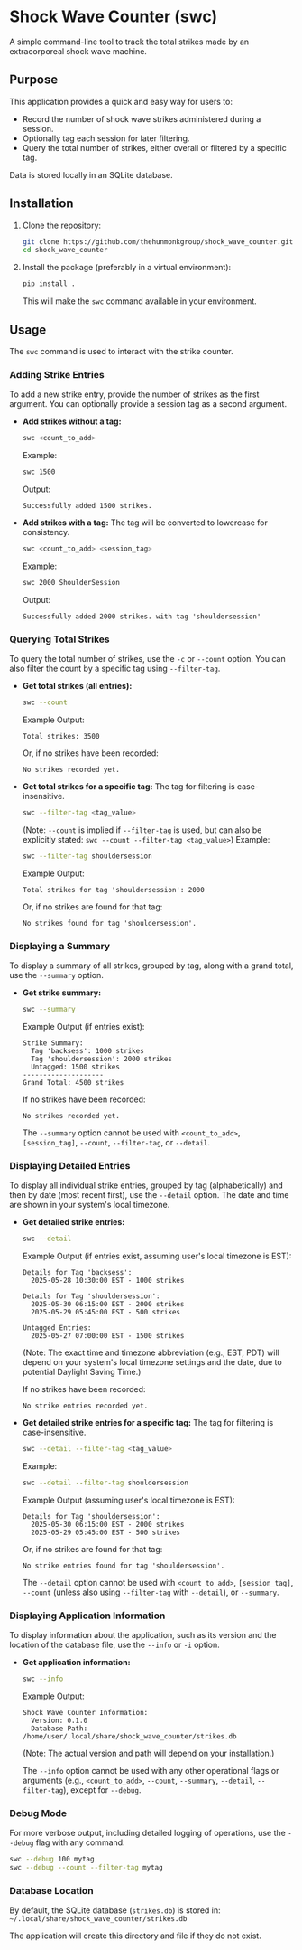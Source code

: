 # Shock Wave Counter (swc)

A simple command-line tool to track the total strikes made by an extracorporeal shock wave machine.

## Purpose

This application provides a quick and easy way for users to:
*   Record the number of shock wave strikes administered during a session.
*   Optionally tag each session for later filtering.
*   Query the total number of strikes, either overall or filtered by a specific tag.

Data is stored locally in an SQLite database.

## Installation

1.  Clone the repository:
    ```bash
    git clone https://github.com/thehunmonkgroup/shock_wave_counter.git
    cd shock_wave_counter
    ```
2.  Install the package (preferably in a virtual environment):
    ```bash
    pip install .
    ```
    This will make the `swc` command available in your environment.

## Usage

The `swc` command is used to interact with the strike counter.

### Adding Strike Entries

To add a new strike entry, provide the number of strikes as the first argument. You can optionally provide a session tag as a second argument.

*   **Add strikes without a tag:**
    ```bash
    swc <count_to_add>
    ```
    Example:
    ```bash
    swc 1500
    ```
    Output:
    ```
    Successfully added 1500 strikes.
    ```

*   **Add strikes with a tag:**
    The tag will be converted to lowercase for consistency.
    ```bash
    swc <count_to_add> <session_tag>
    ```
    Example:
    ```bash
    swc 2000 ShoulderSession
    ```
    Output:
    ```
    Successfully added 2000 strikes. with tag 'shouldersession'
    ```

### Querying Total Strikes

To query the total number of strikes, use the `-c` or `--count` option. You can also filter the count by a specific tag using `--filter-tag`.

*   **Get total strikes (all entries):**
    ```bash
    swc --count
    ```
    Example Output:
    ```
    Total strikes: 3500
    ```
    Or, if no strikes have been recorded:
    ```
    No strikes recorded yet.
    ```

*   **Get total strikes for a specific tag:**
    The tag for filtering is case-insensitive.
    ```bash
    swc --filter-tag <tag_value>
    ```
    (Note: `--count` is implied if `--filter-tag` is used, but can also be explicitly stated: `swc --count --filter-tag <tag_value>`)
    Example:
    ```bash
    swc --filter-tag shouldersession
    ```
    Example Output:
    ```
    Total strikes for tag 'shouldersession': 2000
    ```
    Or, if no strikes are found for that tag:
    ```
    No strikes found for tag 'shouldersession'.
    ```

### Displaying a Summary

To display a summary of all strikes, grouped by tag, along with a grand total, use the `--summary` option.

*   **Get strike summary:**
    ```bash
    swc --summary
    ```
    Example Output (if entries exist):
    ```
    Strike Summary:
      Tag 'backsess': 1000 strikes
      Tag 'shouldersession': 2000 strikes
      Untagged: 1500 strikes
    --------------------
    Grand Total: 4500 strikes
    ```
    If no strikes have been recorded:
    ```
    No strikes recorded yet.
    ```
    The `--summary` option cannot be used with `<count_to_add>`, `[session_tag]`, `--count`, `--filter-tag`, or `--detail`.

### Displaying Detailed Entries

To display all individual strike entries, grouped by tag (alphabetically) and then by date (most recent first), use the `--detail` option.
The date and time are shown in your system's local timezone.

*   **Get detailed strike entries:**
    ```bash
    swc --detail
    ```
    Example Output (if entries exist, assuming user's local timezone is EST):
    ```
    Details for Tag 'backsess':
      2025-05-28 10:30:00 EST - 1000 strikes

    Details for Tag 'shouldersession':
      2025-05-30 06:15:00 EST - 2000 strikes
      2025-05-29 05:45:00 EST - 500 strikes

    Untagged Entries:
      2025-05-27 07:00:00 EST - 1500 strikes
    ```
    (Note: The exact time and timezone abbreviation (e.g., EST, PDT) will depend on your system's local timezone settings and the date, due to potential Daylight Saving Time.)

    If no strikes have been recorded:
    ```
    No strike entries recorded yet.
    ```

*   **Get detailed strike entries for a specific tag:**
    The tag for filtering is case-insensitive.
    ```bash
    swc --detail --filter-tag <tag_value>
    ```
    Example:
    ```bash
    swc --detail --filter-tag shouldersession
    ```
    Example Output (assuming user's local timezone is EST):
    ```
    Details for Tag 'shouldersession':
      2025-05-30 06:15:00 EST - 2000 strikes
      2025-05-29 05:45:00 EST - 500 strikes
    ```
    Or, if no strikes are found for that tag:
    ```
    No strike entries found for tag 'shouldersession'.
    ```
    The `--detail` option cannot be used with `<count_to_add>`, `[session_tag]`, `--count` (unless also using `--filter-tag` with `--detail`), or `--summary`.

### Displaying Application Information

To display information about the application, such as its version and the location of the database file, use the `--info` or `-i` option.

*   **Get application information:**
    ```bash
    swc --info
    ```
    Example Output:
    ```
    Shock Wave Counter Information:
      Version: 0.1.0
      Database Path: /home/user/.local/share/shock_wave_counter/strikes.db
    ```
    (Note: The actual version and path will depend on your installation.)

    The `--info` option cannot be used with any other operational flags or arguments (e.g., `<count_to_add>`, `--count`, `--summary`, `--detail`, `--filter-tag`), except for `--debug`.

### Debug Mode

For more verbose output, including detailed logging of operations, use the `--debug` flag with any command:

```bash
swc --debug 100 mytag
swc --debug --count --filter-tag mytag
```

### Database Location

By default, the SQLite database (`strikes.db`) is stored in:
`~/.local/share/shock_wave_counter/strikes.db`

The application will create this directory and file if they do not exist.
